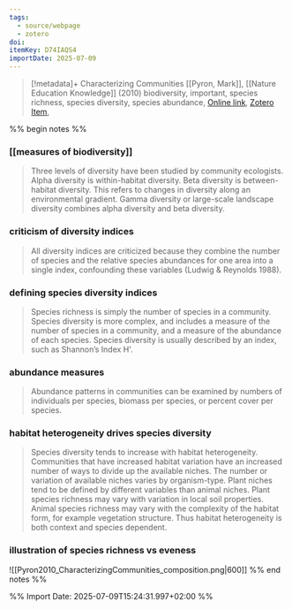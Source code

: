 ```yaml
---
tags:
  - source/webpage
  - zotero
doi: 
itemKey: D74IAQS4
importDate: 2025-07-09
---
```

>[!metadata]+
> Characterizing Communities
> [[Pyron, Mark]], 
> [[Nature Education Knowledge]] (2010)
> biodiversity, important, species richness, species diversity, species abundance, 
> [Online link](https://www.nature.com/scitable/knowledge/library/characterizing-communities-13241173/), [Zotero Item](zotero://select/library/items/D74IAQS4),

%% begin notes %%
### [[measures of biodiversity]]
> Three levels of diversity have been studied by community ecologists. Alpha diversity is within-habitat diversity. Beta diversity is between-habitat diversity. This refers to changes in diversity along an environmental gradient. Gamma diversity or large-scale landscape diversity combines alpha diversity and beta diversity.

### criticism of diversity indices
> All diversity indices are criticized because they combine the number of species and the relative species abundances for one area into a single index, confounding these variables (Ludwig & Reynolds 1988).
### defining species diversity indices
> Species richness is simply the number of species in a community. Species diversity is more complex, and includes a measure of the number of species in a community, and a measure of the abundance of each species. Species diversity is usually described by an index, such as Shannon’s Index H'.
### abundance measures
> Abundance patterns in communities can be examined by numbers of individuals per species, biomass per species, or percent cover per species.
### habitat heterogeneity drives species diversity
> Species diversity tends to increase with habitat heterogeneity. Communities that have increased habitat variation have an increased number of ways to divide up the available niches. The number or variation of available niches varies by organism-type. Plant niches tend to be defined by different variables than animal niches. Plant species richness may vary with variation in local soil properties. Animal species richness may vary with the complexity of the habitat form, for example vegetation structure. Thus habitat heterogeneity is both context and species dependent.
### illustration of species richness vs eveness
![[Pyron2010_CharacterizingCommunities_composition.png|600]]
%% end notes %%

%% Import Date: 2025-07-09T15:24:31.997+02:00 %%

